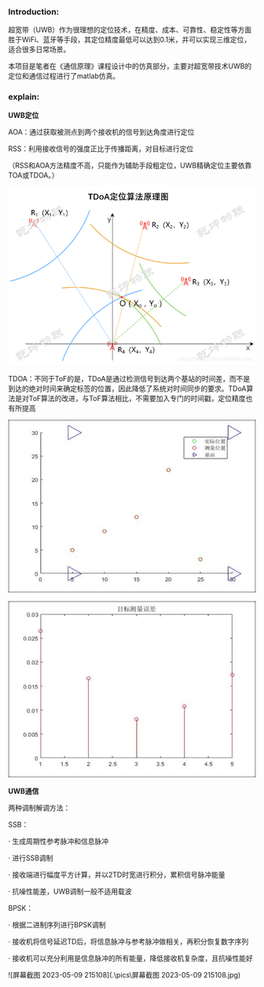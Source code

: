 ### **Introduction:**

​	超宽带（UWB）作为很理想的定位技术，在精度、成本、可靠性、稳定性等方面胜于WiFi、蓝牙等手段，其定位精度最低可以达到0.1米，并可以实现三维定位，适合很多日常场景。	

​	本项目是笔者在《通信原理》课程设计中的仿真部分，主要对超宽带技术UWB的定位和通信过程进行了matlab仿真。



### **explain:**

**UWB定位**

AOA：通过获取被测点到两个接收机的信号到达角度进行定位

RSS：利用接收信号的强度正比于传播距离，对目标进行定位

（RSS和AOA方法精度不高，只能作为辅助手段粗定位，UWB精确定位主要依靠TOA或TDOA。）

![图片1](.\pics\图片1.png)

TDOA：不同于ToF的是，TDoA是通过检测信号到达两个基站的时间差，而不是到达的绝对时间来确定标签的位置，因此降低了系统对时间同步的要求。TDoA算法是对ToF算法的改进，与ToF算法相比，不需要加入专门的时间戳，定位精度也有所提高

![图片2](.\pics\图片2.jpg)

![图片3](.\pics\图片3.jpg)



**UWB通信**

两种调制解调方法：

SSB：

· 生成周期性参考脉冲和信息脉冲

· 进行SSB调制

· 接收端进行幅度平方计算，并以2TD时宽进行积分，累积信号脉冲能量

· 抗噪性能差，UWB调制一般不适用载波

BPSK：

· 根据二进制序列进行BPSK调制

· 接收机将信号延迟TD后，将信息脉冲与参考脉冲做相关，再积分恢复数字序列

· 接收机可以充分利用是信息脉冲的所有能量，降低接收机复杂度，且抗噪性能好

![屏幕截图 2023-05-09 215108](.\pics\屏幕截图 2023-05-09 215108.jpg)

















